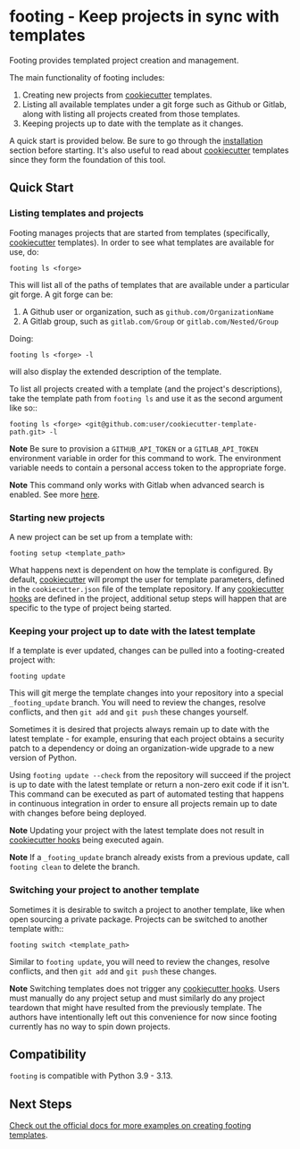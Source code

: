 # footing - Keep projects in sync with templates

Footing provides templated project creation and management.

The main functionality of footing includes:

1. Creating new projects from [cookiecutter](https://cookiecutter.readthedocs.io/en/latest/) templates.
2. Listing all available templates under a git forge such as Github or Gitlab, along with listing all projects created from those templates.
3. Keeping projects up to date with the template as it changes.

A quick start is provided below. Be sure to go through the [installation](docs/installation.md) section before starting. It's also useful to read about [cookiecutter](https://cookiecutter.readthedocs.io/en/latest/) templates since they form the foundation of this tool.

## Quick Start

### Listing templates and projects

Footing manages projects that are started from templates (specifically, [cookiecutter](https://cookiecutter.readthedocs.io/en/latest/) templates). In order to see what templates are available for use, do:

    footing ls <forge>

This will list all of the paths of templates that are available under a particular git forge. A git forge can be:

1. A Github user or organization, such as `github.com/OrganizationName`
2. A Gitlab group, such as `gitlab.com/Group` or `gitlab.com/Nested/Group`

Doing:

    footing ls <forge> -l

will also display the extended description of the template.

To list all projects created with a template (and the project's descriptions), take the template path from `footing ls` and use it as the second argument like so::

    footing ls <forge> <git@github.com:user/cookiecutter-template-path.git> -l

**Note** Be sure to provision a `GITHUB_API_TOKEN` or a `GITLAB_API_TOKEN` environment variable in order for this command to work. The environment variable needs to contain a personal access token to the appropriate forge.

**Note** This command only works with Gitlab when advanced search is enabled. See more [here](https://docs.gitlab.com/ee/user/search/advanced_search.html).

### Starting new projects

A new project can be set up from a template with:

    footing setup <template_path>

What happens next is dependent on how the template is configured. By default, [cookiecutter](https://cookiecutter.readthedocs.io/en/latest/) will prompt the user for template parameters, defined in the `cookiecutter.json` file of the template repository. If any [cookiecutter hooks](http://cookiecutter.readthedocs.io/en/latest/advanced/hooks.html) are defined in the project, additional setup steps will happen that are specific to the type of project being started.

### Keeping your project up to date with the latest template

If a template is ever updated, changes can be pulled into a footing-created project with:

    footing update

This will git merge the template changes into your repository into a special `_footing_update` branch. You will need to review the changes, resolve conflicts, and then `git add` and `git push` these changes yourself.

Sometimes it is desired that projects always remain up to date with the latest template - for example, ensuring that each project obtains a security patch to a dependency or doing an organization-wide upgrade to a new version of Python.

Using `footing update --check` from the repository will succeed if the project is up to date with the latest template or return a non-zero exit code if it isn't. This command can be executed as part of automated testing that happens in continuous integration in order to ensure all projects remain up to date with changes before being deployed.

**Note** Updating your project with the latest template does not result in [cookiecutter hooks](http://cookiecutter.readthedocs.io/en/latest/advanced/hooks.html) being executed again.

**Note** If a `_footing_update` branch already exists from a previous update, call `footing clean` to delete the branch.

### Switching your project to another template

Sometimes it is desirable to switch a project to another template, like when open sourcing a private package. Projects can be switched to another template with::

	footing switch <template_path>

Similar to `footing update`, you will need to review the changes, resolve conflicts, and then `git add` and `git push` these changes.

**Note** Switching templates does not trigger any [cookiecutter hooks](http://cookiecutter.readthedocs.io/en/latest/advanced/hooks.html). Users must manually do any project setup and must similarly do any project teardown that might have resulted from the previously template. The authors have intentionally left out this convenience for now since footing currently has no way to spin down projects.

## Compatibility

`footing` is compatible with Python 3.9 - 3.13.

## Next Steps

[Check out the official docs for more examples on creating footing templates](https://footing.readthedocs.io).
